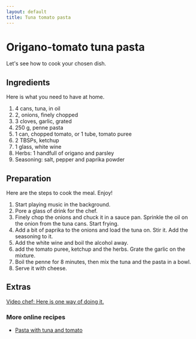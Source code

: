 ```yaml
---
layout: default
title: Tuna tomato pasta
---
```



# Origano-tomato tuna pasta

Let's see how to cook your chosen dish.

## Ingredients

Here is what you need to have at home.

1. 4 cans, tuna, in oil
2. 2, onions, finely chopped
3. 3 cloves, garlic, grated
4. 250 g,  penne pasta
5. 1 can, chopped tomato, or 1 tube, tomato puree
6. 2 TBSPs, ketchup
7. 1 glass, white wine
8. Herbs: 1 handfull of origano and parsley
9. Seasoning: salt, pepper and paprika powder

## Preparation

Here are the steps to cook the meal. Enjoy!

1. Start playing music in the background.
2. Pore a glass of drink for the chef.
3. Finely chop the onions and chuck it in a sauce pan. Sprinkle the oil on the onion from the tuna cans. Start frying.
4. Add a bit of paprika to the onions and load the tuna on. Stir it. Add the seasoning to it.
5. Add the white wine and boil the alcohol away.
6. add the tomato puree, ketchup and the herbs. Grate the garlic on the mixture.
7. Boil the penne for 8 minutes, then mix the tuna and the pasta in a bowl.
8. Serve it with cheese.

## Extras

[Video chef: Here is one way of doing it.](www.youtube.com)

### More online recipes

* [Pasta with tuna and tomato](https://www.bbcgoodfood.com/recipes/1965/pasta-with-tuna-and-tomato-sauce)